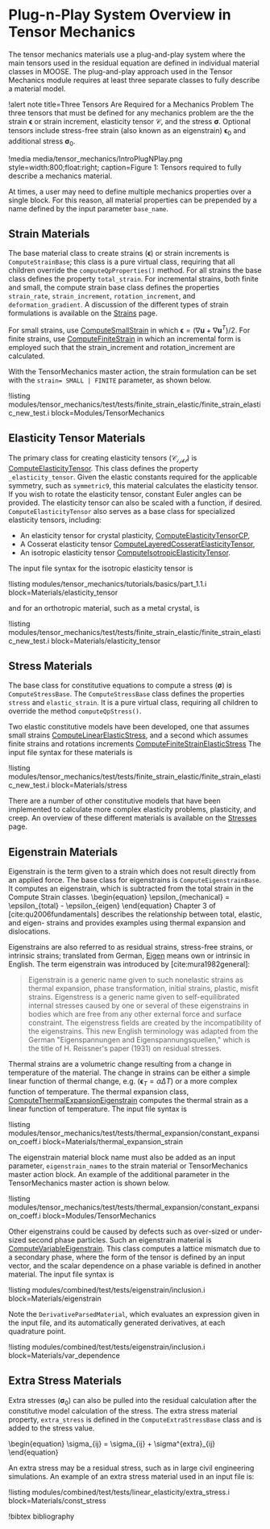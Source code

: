 # Plug-n-Play System Overview in Tensor Mechanics

The tensor mechanics materials use a plug-and-play system where the main tensors used in the residual
equation are defined in individual material classes in MOOSE. The plug-and-play approach used in the
Tensor Mechanics module requires at least three separate classes to fully describe a material model.

!alert note title=Three Tensors Are Required for a Mechanics Problem
The three tensors that must be defined for any mechanics problem are the the strain
$\boldsymbol{\epsilon}$ or strain increment, elasticity tensor $\boldsymbol{\mathcal{C}}$, and the stress
$\boldsymbol{\sigma}$. Optional tensors include stress-free strain (also known as an eigenstrain)
$\boldsymbol{\epsilon}_0$ and additional stress $\boldsymbol{\sigma}_0$.

!media media/tensor_mechanics/IntroPlugNPlay.png
       style=width:800;float:right;
       caption=Figure 1: Tensors required to fully describe a mechanics material.

At times, a user may need to define multiple mechanics properties over a single block. For this
reason, all material properties can be prepended by a name defined by the input parameter
`base_name`.

## Strain Materials

The base material class to create strains ($\boldsymbol{\epsilon}$) or strain increments is
`ComputeStrainBase`; this class is a pure virtual class, requiring that all children override the
`computeQpProperties()` method.  For all strains the base class defines the property `total_strain`.
For incremental strains, both finite and small, the compute strain base class defines the properties
`strain_rate`, `strain_increment`, `rotation_increment`, and `deformation_gradient`. A discussion of
the different types of strain formulations is available on the [Strains](tensor_mechanics/Strains.md)
page.

For small strains, use [ComputeSmallStrain](/ComputeSmallStrain.md) in which $\boldsymbol{\epsilon} =
(\nabla \boldsymbol{u} + \nabla \boldsymbol{u}^T)/2$. For finite strains, use
[ComputeFiniteStrain](/ComputeFiniteStrain.md) in which an incremental form is employed such that the
strain_increment and rotation_increment are calculated.

With the TensorMechanics master action, the strain formulation can be set with the `strain= SMALL |
FINITE` parameter, as shown below.

!listing modules/tensor_mechanics/test/tests/finite_strain_elastic/finite_strain_elastic_new_test.i
         block=Modules/TensorMechanics

## Elasticity Tensor Materials

The primary class for creating elasticity tensors ($\boldsymbol{\mathcal{C_{ijkl}}}$) is
[ComputeElasticityTensor](/ComputeElasticityTensor.md). This class defines the property
`_elasticity_tensor`. Given the elastic constants required for the applicable symmetry, such as
`symmetric9`, this material calculates the elasticity tensor. If you wish to rotate the elasticity
tensor, constant Euler angles can be provided. The elasticity tensor can also be scaled with a
function, if desired.  `ComputeElasticityTensor` also serves as a base class for specialized
elasticity tensors, including:

- An elasticity tensor for crystal plasticity, [ComputeElasticityTensorCP](/ComputeElasticityTensorCP.md),
- A Cosserat elasticity tensor [ComputeLayeredCosseratElasticityTensor](/ComputeLayeredCosseratElasticityTensor.md),
- An isotropic elasticity tensor [ComputeIsotropicElasticityTensor](/ComputeIsotropicElasticityTensor.md).

The input file syntax for the isotropic elasticity tensor is

!listing modules/tensor_mechanics/tutorials/basics/part_1.1.i block=Materials/elasticity_tensor

and for an orthotropic material, such as a metal crystal, is

!listing modules/tensor_mechanics/test/tests/finite_strain_elastic/finite_strain_elastic_new_test.i
         block=Materials/elasticity_tensor

## Stress Materials

The base class for constitutive equations to compute a stress ($\boldsymbol{\sigma}$) is
`ComputeStressBase`. The `ComputeStressBase` class defines the properties `stress` and
`elastic_strain`. It is a pure virtual class, requiring all children to override the method
`computeQpStress()`.

Two elastic constitutive models have been developed, one that assumes small strains
[ComputeLinearElasticStress](/ComputeLinearElasticStress.md), and a second which assumes finite
strains and rotations increments
[ComputeFiniteStrainElasticStress](/ComputeFiniteStrainElasticStress.md) The input file syntax for
these materials is

!listing modules/tensor_mechanics/test/tests/finite_strain_elastic/finite_strain_elastic_new_test.i
         block=Materials/stress

There are a number of other constitutive models that have been implemented to calculate more complex
elasticity problems, plasticity, and creep.  An overview of these different materials is available on
the [Stresses](tensor_mechanics/Stresses.md) page.

## Eigenstrain Materials

Eigenstrain is the term given to a strain which does not result directly from an applied force. The
base class for eigenstrains is `ComputeEigenstrainBase`. It computes an eigenstrain, which is
subtracted from the total strain in the Compute Strain classes.
\begin{equation}
\epsilon_{mechanical} = \epsilon_{total} - \epsilon_{eigen}
\end{equation}
Chapter 3 of [cite:qu2006fundamentals] describes the relationship between total, elastic, and eigen- strains and
provides examples using thermal expansion and dislocations.

Eigenstrains are also referred to as residual strains, stress-free strains, or intrinsic strains;
translated from German, [Eigen](http://dict.tu-chemnitz.de/deutsch-englisch/Eigen....html) means own
or intrinsic in English.  The term eigenstrain was introduced by
[cite:mura1982general]:

> Eigenstrain is a generic name given to such nonelastic strains as thermal expansion, phase
> transformation, initial strains, plastic, misfit strains. Eigenstress is a generic name given to
> self-equilibrated internal stresses caused by one or several of these eigenstrains in bodies which
> are free from any other external force and surface constraint.  The eigenstress fields are created
> by the incompatibility of the eigenstrains.  This new English terminology was adapted from the
> German "Eigenspannungen and Eigenspannungsquellen," which is the title of H. Reissner's paper
> (1931) on residual stresses.

Thermal strains are a volumetric change resulting from a change in temperature of the material.  The
change in strains can be either a simple linear function of thermal change,
e.g. ($\boldsymbol{\epsilon}_T = \alpha \Delta T$) or a more complex function of temperature.  The
thermal expansion class, [ComputeThermalExpansionEigenstrain](/ComputeThermalExpansionEigenstrain.md)
computes the thermal strain as a linear function of temperature.  The input file syntax is

!listing modules/tensor_mechanics/test/tests/thermal_expansion/constant_expansion_coeff.i
         block=Materials/thermal_expansion_strain

The eigenstrain material block name must also be added as an input parameter, `eigenstrain_names` to
the strain material or TensorMechanics master action block. An example of the additional parameter in
the TensorMechanics master action is shown below.

!listing modules/tensor_mechanics/test/tests/thermal_expansion/constant_expansion_coeff.i
         block=Modules/TensorMechanics

Other eigenstrains could be caused by defects such as over-sized or under-sized second phase
particles. Such an eigenstrain material is
[ComputeVariableEigenstrain](/ComputeVariableEigenstrain.md). This class computes a lattice mismatch
due to a secondary phase, where the form of the tensor is defined by an input vector, and the scalar
dependence on a phase variable is defined in another material. The input file syntax is

!listing modules/combined/test/tests/eigenstrain/inclusion.i block=Materials/eigenstrain

Note the `DerivativeParsedMaterial`, which evaluates an expression given in the input file, and its
automatically generated derivatives, at each quadrature point.

!listing modules/combined/test/tests/eigenstrain/inclusion.i block=Materials/var_dependence

## Extra Stress Materials

Extra stresses ($\boldsymbol{\sigma}_0$) can also be pulled into the residual calculation after the
constitutive model calculation of the stress. The extra stress material property, `extra_stress` is
defined in the `ComputeExtraStressBase` class and is added to the stress value.

\begin{equation}
  \sigma_{ij} = \sigma_{ij} + \sigma^{extra}_{ij}
\end{equation}

An extra stress may be a residual stress, such as in large civil engineering simulations.  An example
of an extra stress material used in an input file is:

!listing modules/combined/test/tests/linear_elasticity/extra_stress.i block=Materials/const_stress

!bibtex bibliography
